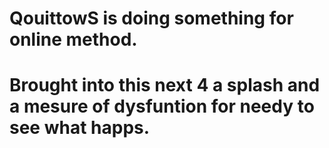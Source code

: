 # QouittowS is doing something for online method.
# Brought into this next 4 a splash and a mesure of dysfuntion for needy to see what happs.
